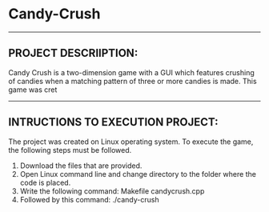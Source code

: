 # Candy-Crush
----------------------
PROJECT DESCRIIPTION:
----------------------
Candy Crush is a two-dimension game with a GUI which features crushing of candies when a matching pattern of three or more candies is made. 
This game was cret

---------------------------------
INTRUCTIONS TO EXECUTION PROJECT:
---------------------------------
The project was created on Linux operating system. To execute the game, the following steps must be followed.
1) Download the files that are provided. 
2) Open Linux command line and change directory to the folder where the code is placed. 
3) Write the following command: Makefile candycrush.cpp 
4) Followed by this command: ./candy-crush
